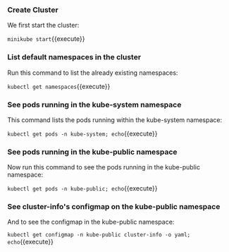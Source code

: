 ### Create Cluster

We first start the cluster:

`minikube start`{{execute}}

### List default namespaces in the cluster

Run this command to list the already existing namespaces:

`kubectl get namespaces`{{execute}}

### See pods running in the kube-system namespace

This command lists the pods running within the kube-system namespace:

`kubectl get pods -n kube-system; echo`{{execute}}

### See pods running in the kube-public namespace

Now run this command to see the pods running in the kube-public namespace:

`kubectl get pods -n kube-public; echo`{{execute}}

### See cluster-info's configmap on the kube-public namespace

And to see the configmap in the kube-public namespace:

`kubectl get configmap -n kube-public cluster-info -o yaml; echo`{{execute}}
